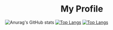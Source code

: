 <h1 align ="center">My Profile</h1>

![Anurag's GitHub stats](https://github-readme-stats.vercel.app/api?username=Nisarat-A&theme=moltack&show_icons=true)
[![Top Langs](https://github-readme-stats.vercel.app/api/top-langs/?username=Nisarat-A)](https://github.com/anuraghazra/github-readme-stats)
[![Top Langs](https://github-readme-stats.vercel.app/api/top-langs/?username=Nisarat-A&layout=compact)](https://github.com/anuraghazra/github-readme-stats)
